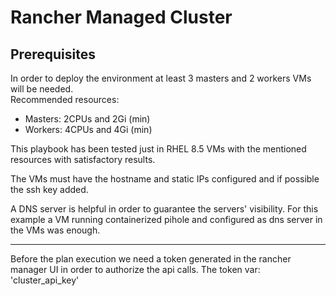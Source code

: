 # Rancher Managed Cluster

## Prerequisites

In order to deploy the environment at least 3 masters and 2 workers VMs will be needed.  
Recommended resources:
 - Masters: 2CPUs and 2Gi (min) 
 - Workers: 4CPUs and 4Gi (min) 

This playbook has been tested just in RHEL 8.5 VMs with the mentioned resources with satisfactory results.

The VMs must have the hostname and static IPs configured and if possible the ssh key added. 

A DNS server is helpful in order to guarantee the servers' visibility. For this example a VM running containerized pihole and configured as dns server in the VMs was enough.

***
Before the plan execution we need a token generated in the rancher manager UI in order to authorize the api calls. The token var: 'cluster_api_key'